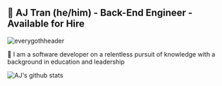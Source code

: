 ## 🔮 AJ Tran (he/him) - Back-End Engineer - Available for Hire
![everygothheader](https://user-images.githubusercontent.com/31839316/90707716-73bbb380-e255-11ea-836b-3394cc059267.png)

🔮 I am a software developer on a relentless pursuit of knowledge with a background in education and leadership

![AJ's github stats](https://github-readme-stats.vercel.app/api?username=ajtran303&show_icons=true&theme=synthwave)
